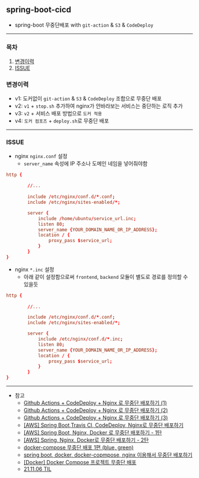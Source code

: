 ## spring-boot-cicd

- spring-boot 무중단배포 with `git-action` & `S3` & `CodeDeploy`

---

### 목차

1. [변경이력](#변경이력)
2. [ISSUE](#issue)

### 변경이력

- v1: 도커없이 `git-action` & `S3` & `CodeDeploy` 조합으로 무중단 배포
- v2: `v1`  + `stop.sh` 추가하여 nginx가 안바라보는 서비스는 중단하는 로직 추가
- v3: `v2` + 서비스 배포 방법으로 `도커 적용` 
- v4: `도커 컴포즈` + `deploy.sh`로 무중단 배포

---

### ISSUE

- nginx `nginx.conf` 설정
  - `server_name` 속성에 IP 주소나 도메인 네임을 넣어줘야함

```conf
http {
        
        //...
        
        include /etc/nginx/conf.d/*.conf;
        include /etc/nginx/sites-enabled/*;

        server {
            include /home/ubuntu/service_url.inc;
            listen 80;
            server_name {YOUR_DOMAIN_NAME_OR_IP_ADDRESS};
            location / {
                proxy_pass $service_url;
            }
        }
}
```

- nginx `*.inc` 설정
  - 아래 같이 설정함으로써 `frontend`, `backend` 모듈이 별도로 경로를 정의할 수 있을듯

```conf
http {
        
        //...

        include /etc/nginx/conf.d/*.conf;
        include /etc/nginx/sites-enabled/*;

        server {
            include /etc/nginx/conf.d/*.inc;
            listen 80;
            server_name {YOUR_DOMAIN_NAME_OR_IP_ADDRESS};
            location / {
                proxy_pass $service_url;
            }
        }
}
```

---

- 참고
  - [Github Actions + CodeDeploy + Nginx 로 무중단 배포하기 (1)](https://wbluke.tistory.com/39)
  - [Github Actions + CodeDeploy + Nginx 로 무중단 배포하기 (2)](https://wbluke.tistory.com/40)
  - [Github Actions + CodeDeploy + Nginx 로 무중단 배포하기 (3)](https://wbluke.tistory.com/41)
  - [[AWS] Spring Boot,Travis CI, CodeDeploy, Nginx로 무중단 배포하기](https://devlog-wjdrbs96.tistory.com/309)
  - [[AWS] Spring Boot, Nginx, Docker 로 무중단 배포하기 - 1탄](https://devlog-wjdrbs96.tistory.com/316)
  - [[AWS] Spring, Nginx, Docker로 무중단 배포하기 - 2탄](https://devlog-wjdrbs96.tistory.com/317)
  - [docker-compose 무중단 배포 1편 (blue, green)](https://jay-ji.tistory.com/m/99)
  - [spring boot, docker, docker-copmpose, nginx 이용해서 무중단 배포하기](https://kukekyakya.tistory.com/entry/spring-boot-docker-docker-compose-nginx-%EC%9D%B4%EC%9A%A9%ED%95%B4%EC%84%9C-%EB%AC%B4%EC%A4%91%EB%8B%A8-%EB%B0%B0%ED%8F%AC%ED%95%98%EA%B8%B0)
  - [[Docker] Docker Compose 프로젝트 무중단 배포](https://ozofweird.tistory.com/entry/Docker-Docker-Compose-%ED%94%84%EB%A1%9C%EC%A0%9D%ED%8A%B8-%EB%AC%B4%EC%A4%91%EB%8B%A8-%EB%B0%B0%ED%8F%AC)
  - [21.11.06 TIL](https://rockintuna.tistory.com/228)